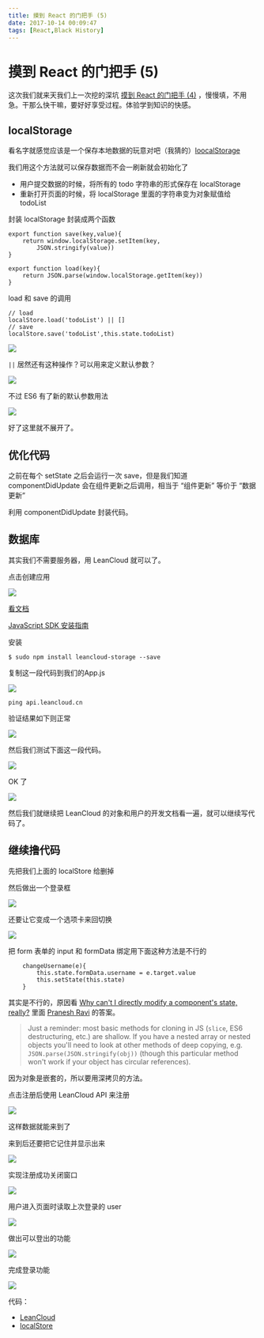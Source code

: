 ```yaml
---
title: 摸到 React 的门把手 (5)
date: 2017-10-14 00:09:47
tags: [React,Black History]
---
```

# 摸到 React 的门把手 (5)

这次我们就来天我们上一次挖的深坑 [摸到 React 的门把手 (4)](https://frankietang.github.io/2017/08/22/%E6%91%B8%E5%88%B0%20React%20%E7%9A%84%E9%97%A8%E6%8A%8A%E6%89%8B%20(4)/) ，慢慢填，不用急。干那么快干嘛，要好好享受过程。体验学到知识的快感。

## localStorage

看名字就感觉应该是一个保存本地数据的玩意对吧（我猜的）[loocalStorage](https://developer.mozilla.org/zh-CN/docs/Web/API/Window/localStorage)

我们用这个方法就可以保存数据而不会一刷新就会初始化了

- 用户提交数据的时候，将所有的 todo 字符串的形式保存在 localStorage
- 重新打开页面的时候，将 localStorage 里面的字符串变为对象赋值给 todoList

封装 localStorage 封装成两个函数

```
export function save(key,value){
    return window.localStorage.setItem(key,
        JSON.stringify(value))
}

export function load(key){
    return JSON.parse(window.localStorage.getItem(key))
}
```

load 和 save 的调用

```
// load
localStore.load('todoList') || []
// save
localStore.save('todoList',this.state.todoList)
```

![](http://upload-images.jianshu.io/upload_images/3191557-7c1b95c23aa12525.png?imageMogr2/auto-orient/strip%7CimageView2/2/w/1240)

`||` 居然还有这种操作？可以用来定义默认参数？

![](http://upload-images.jianshu.io/upload_images/3191557-0dcd24f922e4a0aa.png?imageMogr2/auto-orient/strip%7CimageView2/2/w/1240)

不过 ES6 有了新的默认参数用法

![](http://upload-images.jianshu.io/upload_images/3191557-48b523717d27a58e.png?imageMogr2/auto-orient/strip%7CimageView2/2/w/1240)

好了这里就不展开了。

## 优化代码

之前在每个 setState 之后会运行一次 save，但是我们知道 componentDidUpdate 会在组件更新之后调用，相当于 “组件更新” 等价于 “数据更新”

利用 componentDidUpdate 封装代码。

## 数据库

其实我们不需要服务器，用 LeanCloud 就可以了。

点击创建应用

![](http://upload-images.jianshu.io/upload_images/3191557-f47971710bf3edd6.png?imageMogr2/auto-orient/strip%7CimageView2/2/w/1240)

[看文档](https://leancloud.cn/docs/leanstorage_guide-js.html)

[JavaScript SDK 安装指南](https://leancloud.cn/docs/sdk_setup-js.html)

安装

```
$ sudo npm install leancloud-storage --save
```

复制这一段代码到我们的App.js

![](http://upload-images.jianshu.io/upload_images/3191557-49cd74d87191419f.png?imageMogr2/auto-orient/strip%7CimageView2/2/w/1240)

```
ping api.leancloud.cn
```

验证结果如下则正常

![](http://upload-images.jianshu.io/upload_images/3191557-e10c06115a5054f2.png?imageMogr2/auto-orient/strip%7CimageView2/2/w/1240)

然后我们测试下面这一段代码。

![](http://upload-images.jianshu.io/upload_images/3191557-d0ceaa7fa89d6cc4.png?imageMogr2/auto-orient/strip%7CimageView2/2/w/1240)

OK 了

![](http://upload-images.jianshu.io/upload_images/3191557-4797976d0ab6e532.png?imageMogr2/auto-orient/strip%7CimageView2/2/w/1240)

然后我们就继续把 LeanCloud 的对象和用户的开发文档看一遍，就可以继续写代码了。

## 继续撸代码

先把我们上面的 localStore 给删掉

然后做出一个登录框

![](http://upload-images.jianshu.io/upload_images/3191557-c5799a036bc6459c.png?imageMogr2/auto-orient/strip%7CimageView2/2/w/1240)

还要让它变成一个选项卡来回切换

![](http://upload-images.jianshu.io/upload_images/3191557-caefa908df34d17f.gif?imageMogr2/auto-orient/strip)

把 form 表单的 input 和 formData 绑定用下面这种方法是不行的

```
    changeUsername(e){
        this.state.formData.username = e.target.value
        this.setState(this.state)
    }
```

其实是不行的，原因看 [Why can't I directly modify a component's state, really?](https://stackoverflow.com/questions/37755997/why-cant-i-directly-modify-a-components-state-really) 里面 [Pranesh Ravi](https://stackoverflow.com/users/4945468/pranesh-ravi) 的答案。

>Just a reminder: most basic methods for cloning in JS (`slice`, ES6 destructuring, etc.) are shallow. If you have a nested array or nested objects you'll need to look at other methods of deep copying, e.g. `JSON.parse(JSON.stringify(obj))` (though this particular method won't work if your object has circular references). 

因为对象是嵌套的，所以要用深拷贝的方法。

点击注册后使用 LeanCloud API 来注册

![](http://upload-images.jianshu.io/upload_images/3191557-0359d75695fc17ef.gif?imageMogr2/auto-orient/strip)

这样数据就能来到了

来到后还要把它记住并显示出来

![](http://upload-images.jianshu.io/upload_images/3191557-a186a02fe0ba8bc2.gif?imageMogr2/auto-orient/strip)

实现注册成功关闭窗口

![](http://upload-images.jianshu.io/upload_images/3191557-d801a196febd2d97.gif?imageMogr2/auto-orient/strip)

用户进入页面时读取上次登录的 user

![](http://upload-images.jianshu.io/upload_images/3191557-bbc5b207c51506ce.gif?imageMogr2/auto-orient/strip)

做出可以登出的功能

![](http://upload-images.jianshu.io/upload_images/3191557-963e5edeb970c9f1.gif?imageMogr2/auto-orient/strip)

完成登录功能

![](http://upload-images.jianshu.io/upload_images/3191557-10f8da0986e07f6b.gif?imageMogr2/auto-orient/strip)

代码：

- [LeanCloud](https://github.com/FRANKIETANG/banana-todolist/commits/master)
- [localStore](https://github.com/FRANKIETANG/react-todo-list/commits/master)
